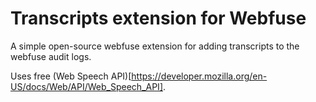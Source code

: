 # Transcripts extension for Webfuse

A simple open-source webfuse extension for adding transcripts to the webfuse audit logs.

Uses free (Web Speech API)[https://developer.mozilla.org/en-US/docs/Web/API/Web_Speech_API].